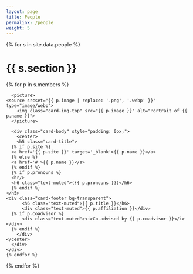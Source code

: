 ```yaml
---
layout: page
title: People
permalink: /people
weight: 5
---
```



<div class="people">

{% for s in site.data.people %}
  <h1><strong>{{ s.section }}</strong></h1>

  <div class="card-columns">
    {% for p in s.members %}
    <div class="card border-0">

      <picture>
  	<source srcset="{{ p.image | replace: '.png', '.webp' }}" type="image/webp">
        <img class="card-img-top" src="{{ p.image }}" alt="Portrait of {{ p.name }}">
      </picture>

      <div class="card-body" style="padding: 0px;">
        <center>
        <h5 class="card-title">
	  {% if p.site %}	  
	  <a href='{{ p.site }}' target='_blank'>{{ p.name }}</a>
	  {% else %}
	  <a href='#'>{{ p.name }}</a>
	  {% endif %}
	  {% if p.pronouns %}
	  <br/>	  
	  <h6 class="text-muted">({{ p.pronouns }})</h6>
	  {% endif %}	  
	</h5>
	<div class="card-footer bg-transparent">
          <h6 class="text-muted">{{ p.title }}</h6>
          <div class="text-muted">{{ p.affiliation }}</div>
	  {% if p.coadvisor %}
          <div class="text-muted"><i>Co-advised by {{ p.coadvisor }}</i></div>
	  {% endif %}	  
        </div>
	</center>	
      </div>
    </div>
    {% endfor %}
  </div>
{% endfor %}

</div>

<br/>
